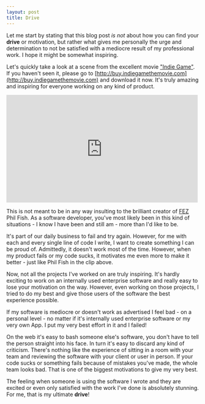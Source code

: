 ```yaml
---
layout: post
title: Drive
---
```



Let me start by stating that this blog post _is not_ about how you can find your __drive__ or 
motivation, but rather what gives me personally the urge and determination to not be satisfied with a 
mediocre result of my professional work. I hope it might be somewhat inspiring.

Let's quickly take a look at a scene from the excellent movie ["Indie Game"](http://indiegamethemovie.com). 
If you haven't seen it, please go to [http://buy.indiegamethemovie.com](http://buy.indiegamethemovie.com) 
and download it now. It's truly amazing and inspiring for everyone working on any kind of 
product. 

<iframe src="http://player.vimeo.com/video/44190344" width="500" height="281" frameborder="0">        </iframe>




This is not meant to be in any way insulting to the brilliant creator of [FEZ](http://fezgame.com/) Phil Fish. 
As a software developer, you've most likely been in this kind of situations - I know I have been and 
still am  - more than I'd like to be. 

It's part of our daily business to fail and try again. However, for me with each and every single 
line of code I write, I want to create something I can be proud of. Admittedly, it doesn't 
work most of the time. However, when my product fails or my code sucks, it motivates me even more 
to make it better - just like Phil Fish in the clip above. 

Now, not all the projects I've worked on are truly inspiring. It's hardly exciting to work 
on an internally used enterprise software and really easy to lose your motivation on the way. 
However, even working on those projects, I tried to do my best and give those users of the software 
the best experience possible. 

If my software is mediocre or doesn't work as advertised I feel bad - on a personal 
level - no matter if it's internally used enterprise software or my very own App. I put my 
very best effort in it and I failed!

On the web it's easy to bash someone else's software, you don't have to tell the person straight 
into his face. In turn it's easy to discard any kind of criticism. There's nothing like the 
experience of sitting in a room with your team and reviewing the software with your client or user 
in person. If your code sucks or something fails because of mistakes you've made, the whole team looks bad. 
That is one of the biggest motivations to give my very best.

The feeling when someone is using the software I wrote and they are excited or even only 
satisfied with the work I've done is absolutely stunning. For me, that is my ultimate __drive__!